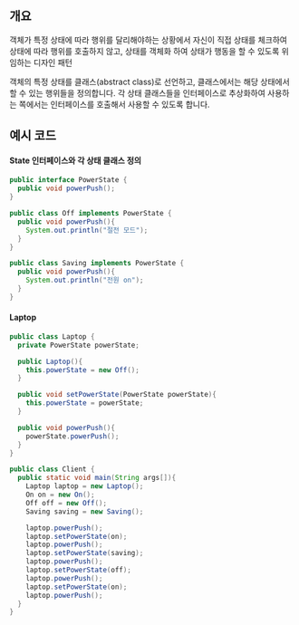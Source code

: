 ## 개요
객체가 특정 상태에 따라 행위를 달리해야하는 상황에서 자신이 직접 상태를 체크하여 상태에 따라 행위를 호출하지 않고,
상태를 객체화 하여 상태가 행동을 할 수 있도록 위임하는 디자인 패턴

객체의 특정 상태를 클래스(abstract class)로 선언하고, 클래스에서는 해당 상태에서 할 수 있는 행위들을 정의합니다.
각 상태 클래스들을 인터페이스로 추상화하여 사용하는 쪽에서는 인터페이스를 호출해서 사용할 수 있도록 합니다.

## 예시 코드
#### State 인터페이스와 각 상태 클래스 정의
```Java
public interface PowerState {
  public void powerPush();
}

public class Off implements PowerState {
  public void powerPush(){
    System.out.println("절전 모드");
  }
}

public class Saving implements PowerState {
  public void powerPush(){
    System.out.println("전원 on");
  }
}
```
#### Laptop
```java
public class Laptop {
  private PowerState powerState;

  public Laptop(){
    this.powerState = new Off();
  }

  public void setPowerState(PowerState powerState){
    this.powerState = powerState;
  }

  public void powerPush(){
    powerState.powerPush();
  }
}

public class Client {
  public static void main(String args[]){
    Laptop laptop = new Laptop();
    On on = new On();
    Off off = new Off();
    Saving saving = new Saving();

    laptop.powerPush();
    laptop.setPowerState(on);
    laptop.powerPush();
    laptop.setPowerState(saving);
    laptop.powerPush();
    laptop.setPowerState(off);
    laptop.powerPush();
    laptop.setPowerState(on);
    laptop.powerPush();
  }
}

```
